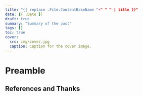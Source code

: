 ```yaml
---
title: "{{ replace .File.ContentBaseName "-" " " | title }}"
date: {{ .Date }}
draft: true
summary: "Summary of the post"
tags: []
toc: true
cover:
  src: img/cover.jpg
  caption: Caption for the cover image.
---
```


# Preamble

## References and Thanks
